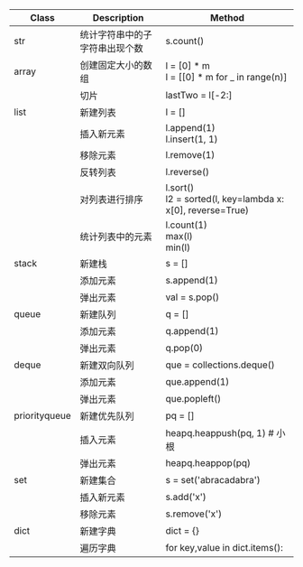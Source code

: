 | Class         | Description                    | Method                                                         |
| ------------- | ------------------------------ | -------------------------------------------------------------- |
| str           | 统计字符串中的子字符串出现个数 | s.count()                                                      |
| array         | 创建固定大小的数组             | l = [0] * m<br />l = [[0] * m for _ in range(n)]               |
|               | 切片                           | lastTwo = l[-2:]                                               |
| list          | 新建列表                       | l = []                                                         |
|               | 插入新元素                     | l.append(1)<br />l.insert(1, 1)                                |
|               | 移除元素                       | l.remove(1)                                                    |
|               | 反转列表                       | l.reverse()                                                    |
|               | 对列表进行排序                 | l.sort()<br />l2 = sorted(l, key=lambda x: x[0], reverse=True) |
|               | 统计列表中的元素               | l.count(1)<br />max(l)<br />min(l)                             |
| stack         | 新建栈                         | s = []                                                        |
|               | 添加元素                       | s.append(1)                                                    |
|               | 弹出元素                       | val = s.pop()                                                  |
| queue         | 新建队列                       | q = []                                                         |
|               | 添加元素                       | q.append(1)                                                    |
|               | 弹出元素                       | q.pop(0)                                                       |
| deque         | 新建双向队列                   | que = collections.deque()                                      |
|               | 添加元素                       | que.append(1)                                                  |
|               | 弹出元素                       | que.popleft()                                                  |
| priorityqueue | 新建优先队列                   | pq = []                                                        |
|               | 插入元素                       | heapq.heappush(pq, 1) # 小根                                   |
|               | 弹出元素                       | heapq.heappop(pq)                                              |
| set           | 新建集合                       | s = set('abracadabra')                                         |
|               | 插入新元素                     | s.add('x')                                                     |
|               | 移除元素                       | s.remove('x')                                                  |
| dict          | 新建字典                       | dict = {}                                                      |
|               | 遍历字典                       | for key,value in dict.items():                                 |
